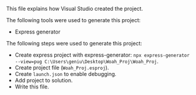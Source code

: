 This file explains how Visual Studio created the project.

The following tools were used to generate this project:
- Express generator

The following steps were used to generate this project:
- Create express project with express-generator: `npx express-generator --view=pug C:\Users\geniu\Desktop\Woah_Proj\Woah_Proj`.
- Create project file (`Woah_Proj.esproj`).
- Create `launch.json` to enable debugging.
- Add project to solution.
- Write this file.

